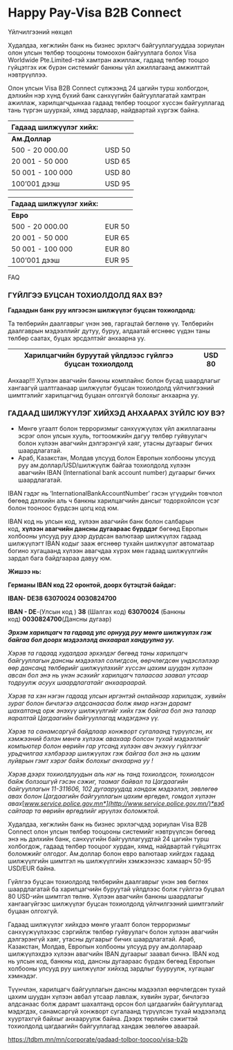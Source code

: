 # Happy Pay-Visa B2B Connect

Үйлчилгээний нөхцөл

Худалдаа, хөгжлийн банк нь бизнес эрхлэгч байгууллагууддаа зориулан олон улсын төлбөр тооцооны томоохон байгууллага болох Visa Worldwide Pte.Limited-тэй хамтран ажиллаж, гадаад төлбөр тооцоо гүйцэтгэх иж бүрэн системийг банкны үйл ажиллагаанд амжилттай нэвтрүүллээ.

Олон улсын Visa B2B Connect сүлжээнд 24 цагийн турш холбогдон, дэлхийн нэр хүнд бүхий банк санхүүгийн байгууллагатай хамтран ажиллаж, харилцагчдынхаа гадаад төлбөр тооцоог хүссэн байгууллагад тань түргэн шуурхай, хямд зардлаар, найдвартай хүргэж байна.

| **Гадаад шилжүүлэг хийх:** | |
| --- | --- |
| **Ам.Доллар** | |
| 500 - 20 000.00 | USD 50 |
| 20 001 - 50 000 | USD 65 |
| 50 001 - 100 000 | USD 80 |
| 100’001 дээш | USD 95 |


| **Гадаад шилжүүлэг хийх:** | |
| --- | --- |
| **Евро** | |
| 500 - 20 000.00 | EUR 50 |
| 20 001 - 50 000 | EUR 65 |
| 50 001 - 100 000 | EUR 80 |
| 100’001 дээш | EUR 95 |

FAQ
 
### ГҮЙЛГЭЭ БУЦСАН ТОХИОЛДОЛД ЯАХ ВЭ?

**Гадаадын банк руу илгээсэн шилжүүлэг буцсан тохиолдолд:**

Та төлбөрийн даалгаврыг үнэн зөв, гаргацтай бөглөнө үү. Төлбөрийн даалгаврын мэдээллийг дутуу, буруу, алдаатай өгснөөс үүдэн таны төлбөр саатах, буцах эрсдэлтэйг анхаарна уу.

| Харилцагчийн буруутай үйлдлээс гүйлгээ буцсан тохиолдолд | | USD 80 |
| --- | --- | --- |

Анхаар!!! Хүлээн авагчийн банкны комплайнс болон бусад шаардлагыг хангаагүй шалтгаанаар шилжүүлэг буцсан тохиолдолд үйлчилгээний шимтгэлийг харилцагчид буцаан олгохгүй болохыг анхаарна уу.


### ГАДААД ШИЛЖҮҮЛЭГ ХИЙХЭД АНХААРАХ ЗҮЙЛС ЮУ ВЭ?

* Мөнгө угаалт болон терроризмыг санхүүжүүлэх үйл ажиллагааны эсрэг олон улсын хууль, тогтоомжийн дагуу төлбөр гуйвуулагч болон хүлээн авагчийн дэлгэрэнгүй хаяг, утасны дугаарыг бичих шаардлагатай.
* Араб, Казакстан, Молдав улсууд болон Европын холбооны улсууд руу ам.доллар/USD/шилжүүлж байгаа тохиолдолд хүлээн авагчийн IBAN (International bank account number) дугаарыг бичих шаардлагатай.

IBAN гэдэг нь ‘InternationalBankAccountNumber’ гэсэн үгүүдийн товчлол бөгөөд дэлхийн аль ч банкны харилцагчийн дансыг тодорхойлсон үсэг болон тооноос бүрдсэн цогц код юм.

IBAN код нь улсын код, хүлээн авагчийн банк болон салбарын код, **хүлээн авагчийн дансны дугаараас бүрддэг** бөгөөд Европын холбооны улсууд руу дээр дурдсан валютаар шилжүүлэх гадаад шилжүүлэгт IBAN кодыг зааж өгснөөр тухайн шилжүүлэг автоматаар богино хугацаанд хүлээн авагчдаа хүрэх мөн гадаад шилжүүлгийн зардал бага байдгаараа давуу юм.

**Жишээ нь:**

**Германы IBAN код 22 оронтой, доорх бүтэцтэй байдаг:**

**IBAN- DE38 63070024 0030824700**

**IBAN - DE**-(Улсын код ) **38** (Шалгах код) **63070024** (Банкны код) **0030824700**(Дансны дугаар)

***Эрхэм харилцагч та гадаад улс орнууд руу мөнгө шилжүүлэх гэж байгаа бол доорх мэдээлэлд анхаарал хандуулна уу.***

*Хэрэв та гадаад худалдаа эрхэлдэг бөгөөд таны харилцагч байгууллагын дансны мэдээлэл солигдсон, өөрчлөгдсөн үндэслэлээр өөр дансанд төлбөрийг шилжүүлэхийг хүссэн цахим шуудан хүлээн авсан бол энэ нь үнэн эсэхийг харилцагч талаасаа заавал утсаар тодруулж асуух шаардлагатайг анхаараарай.*

  
*Хэрэв та хэн нэгэн гадаад улсын иргэнтэй онлайнаар харилцаж, хувийн зураг болон бичлэгээ алдсанаасаа болж ямар нэгэн дарамт шахалтанд орж энэхүү шилжүүлгийг хийх гэж байгаа бол энэ талаар яаралтай Цагдаагийн байгууллагад мэдэгдэнэ үү.*

  
*Хэрэв та санамсаргүй байдлаар хонжворт сугалаанд түрүүлсэн, их хэмжээний бэлэн мөнгө хүлээж авахаар болсон тухай мэдээллийг компьютер болон өөрийн гар утсанд хүлээн авч энэхүү гүйлгээг урьдчилгаа хэлбэрээр шилжүүлэх гэж байгаа бол энэ нь цахим луйврын гэмт хэрэг байж болохыг анхаарна уу !*

  
*Хэрэв дээрх тохиолдлуудын аль нэг нь танд тохиолдсон, тохиолдсон байж болзошгүй гэсэн сэжиг, таамаг байвал та Цагдаагийн байгууллагын 11-311606, 102 дугааруудад хандаж мэдээлэл, зөвлөгөө авах болон Цагдаагийн байгууллагын цахим өргөдөл, гомдол хүлээн авах*[*www.service.police.gov.mn*](http://www.service.police.gov.mn/)*вэб сайтаар та өөрийн өргөдлийг ирүүлэх боломжтой.*



Худалдаа, хөгжлийн банк нь бизнес эрхлэгчдэд зориулан Visa B2B Connect олон улсын төлбөр тооцооны системийг нэвтрүүлсэн бөгөөд энэ нь дэлхийн банк, санхүүгийн байгууллагуудтай 24 цагийн турш холбогдож, гадаад төлбөр тооцоог хурдан, хямд, найдвартай гүйцэтгэх боломжийг олгодог. Ам.доллар болон евро валютаар хийгдэх гадаад шилжүүлгийн шимтгэл нь шилжүүлгийн хэмжээнээс хамаарч 50-95 USD/EUR байна.

Гүйлгээ буцсан тохиолдолд төлбөрийн даалгаврыг үнэн зөв бөглөх шаардлагатай ба харилцагчийн буруутай үйлдлээс болж гүйлгээ буцвал 80 USD-ийн шимтгэл төлнө. Хүлээн авагчийн банкны шаардлагыг хангаагүйгээс шилжүүлэг буцсан тохиолдолд үйлчилгээний шимтгэлийг буцаан олгохгүй.

Гадаад шилжүүлэг хийхдээ мөнгө угаалт болон терроризмыг санхүүжүүлэхээс сэргийлж төлбөр гуйвуулагч болон хүлээн авагчийн дэлгэрэнгүй хаяг, утасны дугаарыг бичих шаардлагатай. Араб, Казакстан, Молдав, Европын холбооны улсууд руу ам.доллараар шилжүүлэхдээ хүлээн авагчийн IBAN дугаарыг заавал бичнэ. IBAN код нь улсын код, банкны код, дансны дугаараас бүрдэх бөгөөд Европын холбооны улсууд руу шилжүүлэг хийхэд зардлыг бууруулж, хугацааг хэмнэдэг.

Түүнчлэн, харилцагч байгууллагын дансны мэдээлэл өөрчлөгдсөн тухай цахим шуудан хүлээн авбал утсаар лавлаж, хувийн зураг, бичлэгээ алдсанаас болж дарамт шахалтанд орсон бол цагдаагийн байгууллагад мэдэгдэх, санамсаргүй хонжворт сугалаанд түрүүлсэн тухай мэдээлэлд хууртахгүй байхыг анхааруулж байна. Дээрх төрлийн сэжигтэй тохиолдолд цагдаагийн байгууллагад хандаж зөвлөгөө аваарай.

https://tdbm.mn/mn/corporate/gadaad-tolbor-toocoo/visa-b2b